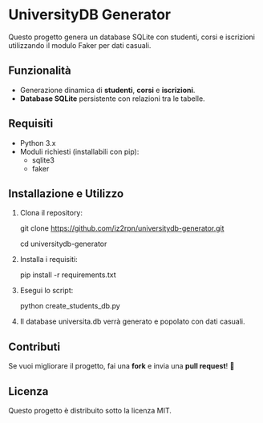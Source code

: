 # UniversityDB Generator

Questo progetto genera un database SQLite con studenti, corsi e iscrizioni utilizzando il modulo Faker per dati casuali.

## Funzionalità
- Generazione dinamica di **studenti**, **corsi** e **iscrizioni**.
- **Database SQLite** persistente con relazioni tra le tabelle.


## Requisiti
- Python 3.x
- Moduli richiesti (installabili con pip): 
   - sqlite3
   - faker
  

  


## Installazione e Utilizzo
1. Clona il repository:
   

   git clone https://github.com/iz2rpn/universitydb-generator.git

   cd universitydb-generator

2. Installa i requisiti:
   
   pip install -r requirements.txt

3. Esegui lo script:
   
   python create_students_db.py

4. Il database universita.db verrà generato e popolato con dati casuali.

## Contributi
Se vuoi migliorare il progetto, fai una **fork** e invia una **pull request**! 🚀

## Licenza
Questo progetto è distribuito sotto la licenza MIT.